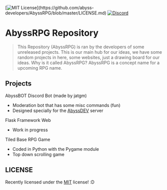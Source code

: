 [![MIT License](https://img.shields.io/apm/l/atomic-design-ui.svg?)](https://github.com/abyss-developers/AbyssRPG/blob/master/LICENSE.md)
[![Discord](https://img.shields.io/discord/463752820026376202.svg?label=&logo=discord&logoColor=ffffff&color=7389D8&labelColor=6A7EC2)](https://discord.gg/NbuvagJ)

# AbyssRPG Repository
> This Repository (AbyssRPG) is ran by the developers of some unreleased projects. This is our main hub for our ideas, we have some random projects in here, some websites, just a drawing board for our ideas. Why is it called AbyssRPG? AbyssRPG is a concept name for a upcoming RPG name.
## Projects
AbyssBOT Discord Bot (made by jatgm)

* Moderation bot that has some misc commands (fun)
* Designed specially for the [AbyssDEV](https://discord.gg/NbuvagJ) server

Flask Framework Web

* Work in progress

Tiled Base RPG Game
* Coded in Python with the Pygame module
* Top down scrolling game

## LICENSE
Recently licensed under the [MIT](LICENSE.md) license! :D
